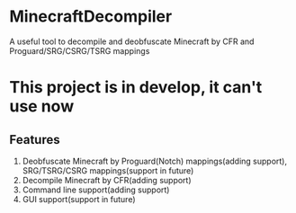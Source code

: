 # MinecraftDecompiler
A useful tool to decompile and deobfuscate Minecraft by CFR and Proguard/SRG/CSRG/TSRG mappings
# This project is in develop, it can't use now
## Features
1. Deobfuscate Minecraft by Proguard(Notch) mappings(adding support), SRG/TSRG/CSRG mappings(support in future)
2. Decompile Minecraft by CFR(adding support)
3. Command line support(adding support)
4. GUI support(support in future)
